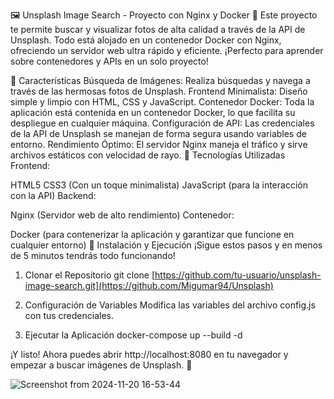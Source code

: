 🖼️ Unsplash Image Search - Proyecto con Nginx y Docker 🚀
Este proyecto te permite buscar y visualizar fotos de alta calidad a través de la API de Unsplash. Todo está alojado en un contenedor Docker con Nginx, ofreciendo un servidor web ultra rápido y eficiente. ¡Perfecto para aprender sobre contenedores y APIs en un solo proyecto!

🌟 Características
Búsqueda de Imágenes: Realiza búsquedas y navega a través de las hermosas fotos de Unsplash.
Frontend Minimalista: Diseño simple y limpio con HTML, CSS y JavaScript.
Contenedor Docker: Toda la aplicación está contenida en un contenedor Docker, lo que facilita su despliegue en cualquier máquina.
Configuración de API: Las credenciales de la API de Unsplash se manejan de forma segura usando variables de entorno.
Rendimiento Óptimo: El servidor Nginx maneja el tráfico y sirve archivos estáticos con velocidad de rayo.
🔧 Tecnologías Utilizadas
Frontend:

HTML5
CSS3 (Con un toque minimalista)
JavaScript (para la interacción con la API)
Backend:

Nginx (Servidor web de alto rendimiento)
Contenedor:

Docker (para contenerizar la aplicación y garantizar que funcione en cualquier entorno)
🏁 Instalación y Ejecución
¡Sigue estos pasos y en menos de 5 minutos tendrás todo funcionando!
1. Clonar el Repositorio
  git clone [https://github.com/tu-usuario/unsplash-image-search.git](https://github.com/Migumar94/Unsplash)

2. Configuración de Variables
  Modifica las variables del archivo config.js con tus credenciales. 

3. Ejecutar la Aplicación
  docker-compose up --build -d

¡Y listo! Ahora puedes abrir http://localhost:8080 en tu navegador y empezar a buscar imágenes de Unsplash. 🌟

![Screenshot from 2024-11-20 16-53-44](https://github.com/user-attachments/assets/d0ea0d11-69e7-4812-a3c8-20e4ec5bcbf8)
